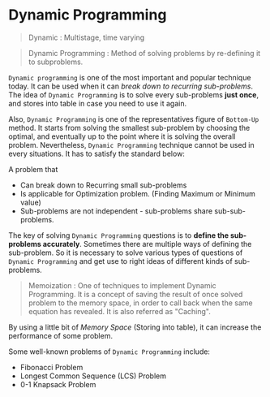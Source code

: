 # Dynamic Programming
> Dynamic : Multistage, time varying

> Dynamic Programming : Method of solving problems by re-defining it
  to subproblems.  

`Dynamic programming` is one of the most important and popular technique today. 
It can be used when it can _break down to recurring sub-problems_. The idea of
`Dynamic Programming` is to solve every sub-problems **just once**, and stores into
table in case you need to use it again. 

Also, `Dynamic Programming` is one of the representatives figure of `Bottom-Up` method. 
It starts from solving the smallest sub-problem by choosing the optimal, and
eventually up to the point where it is solving the overall problem. Nevertheless,
`Dynamic Programming` technique cannot be used in every situations. It has to satisfy
the standard below:

A problem that 
- Can break down to Recurring small sub-problems
- Is applicable for Optimization problem. (Finding Maximum or Minimum value)
- Sub-problems are not independent - sub-problems share sub-sub-problems.

The key of solving `Dynamic Programming` questions is to **define the sub-problems
accurately**. Sometimes there are multiple ways of defining the sub-problem. So it
is necessary to solve various types of questions of `Dynamic Programming` and get
use to right ideas of different kinds of sub-problems.    

> Memoization : One of techniques to implement Dynamic Programming. It is a concept
  of saving the result of once solved problem to the memory space, in order to call
  back when the same equation has revealed. It is also referred as "Caching". 

By using a little bit of _Memory Space_ (Storing into table), it can increase 
the performance of some problem. 

Some well-known problems of `Dynamic Programming` include:
- Fibonacci Problem 
- Longest Common Sequence (LCS) Problem
- 0-1 Knapsack Problem